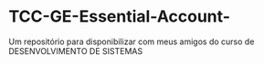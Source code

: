 # TCC-GE-Essential-Account-
Um repositório para disponibilizar com meus amigos do curso de DESENVOLVIMENTO DE SISTEMAS 
